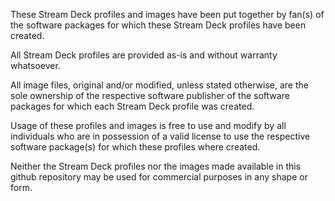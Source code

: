 These Stream Deck profiles and images have been put together by fan(s) of the software packages for which these Stream Deck profiles have been created.

All Stream Deck profiles are provided as-is and without warranty whatsoever.

All image files, original and/or modified, unless stated otherwise, are the sole ownership of the respective software publisher of the software packages for which each Stream Deck profile was created.

Usage of these profiles and images is free to use and modify by all individuals who are in possession of a valid license to use the respective software package(s) for which these profiles where created.

Neither the Stream Deck profiles nor the images made available in this github repository may be used for commercial purposes in any shape or form.
